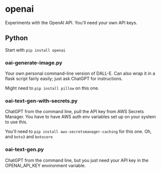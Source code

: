 # openai
Experiments with the OpenAI API. You'll need your own API keys.


## Python
Start with `pip install openai`

### oai-generate-image.py
Your own personal command-line version of DALL-E. Can also wrap it in a flask script fairly easily; just ask ChatGPT for instructions.

Might need to `pip install pillow` on this one.

### oai-text-gen-with-secrets.py
ChatGPT from the command line, pull the API key from AWS Secrets Manager.  You have to have AWS auth env variables set up on your system to use this.

You'll need to `pip install aws-secretsmanager-caching` for this one. Oh, and `boto3` and `botocore`

### oai-text-gen.py
ChatGPT from the command line, but you just need your API key in the OPENAI_API_KEY environment variable.
